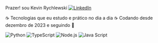 Prazer! sou Kevin Rychlewski
[![LinkedIn](https://img.shields.io/badge/LinkedIn-0077B5?style=for-the-badge&logo=linkedin&logoColor=white)]()


☕ Tecnologias que eu estudo e prático no dia a dia ☕
Codando desde dezembro de 2023 e seguindo 👊
<div style="display: inline-block;">
    <img alt="Python" src="https://img.shields.io/badge/Python-3776AB?style=for-the-badge&logo=python&logoColor=white" />
</div>
<div style="display: inline-block;">
    <img alt="TypeScript" src="https://img.shields.io/badge/TypeScript-007ACC?style=for-the-badge&logo=typescript&logoColor=white" />
</div>
<div style="display: inline-block;">
    <img alt="Node.js" src="https://img.shields.io/badge/Node.js-43853D?style=for-the-badge&logo=node.js&logoColor=white" />
</div>
<div style="display: inline-block;">
    <img alt="Java Script" src="https://img.shields.io/badge/JavaScript-F7DF1E?style=for-the-badge&logo=javascript&logoColor=black" />
</div>

